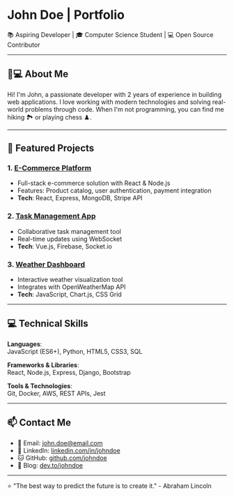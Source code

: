 # John Doe | Portfolio

📚 Aspiring Developer | 🎓 Computer Science Student | 💻 Open Source Contributor

---

## 🧑💻 About Me

Hi! I'm John, a passionate developer with 2 years of experience in building web applications. I love working with modern technologies and solving real-world problems through code. When I'm not programming, you can find me hiking 🏞️ or playing chess ♟️.

---

## 🚀 Featured Projects

### 1. [E-Commerce Platform](https://github.com/yourusername/ecommerce)
- Full-stack e-commerce solution with React & Node.js
- Features: Product catalog, user authentication, payment integration
- **Tech**: React, Express, MongoDB, Stripe API

### 2. [Task Management App](https://github.com/yourname/task-app)
- Collaborative task management tool
- Real-time updates using WebSocket
- **Tech**: Vue.js, Firebase, Socket.io

### 3. [Weather Dashboard](https://github.com/yourname/weather-app)
- Interactive weather visualization tool
- Integrates with OpenWeatherMap API
- **Tech**: JavaScript, Chart.js, CSS Grid

---

## 💻 Technical Skills

**Languages**:  
JavaScript (ES6+), Python, HTML5, CSS3, SQL

**Frameworks & Libraries**:  
React, Node.js, Express, Django, Bootstrap

**Tools & Technologies**:  
Git, Docker, AWS, REST APIs, Jest

---

## 📫 Contact Me

- 📧 Email: [john.doe@email.com](mailto:john.doe@email.com)
- 💼 LinkedIn: [linkedin.com/in/johndoe](https://linkedin.com/in/johndoe)
- 🐱 GitHub: [github.com/johndoe](https://github.com/johndoe)
- 📝 Blog: [dev.to/johndoe](https://dev.to/johndoe)

---

⭐ "The best way to predict the future is to create it." - Abraham Lincoln
